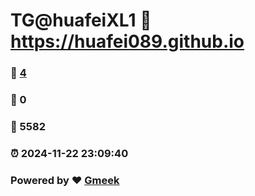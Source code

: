 # TG@huafeiXL1 :link: https://huafei089.github.io 
### :page_facing_up: [4](https://huafei089.github.io/tag.html) 
### :speech_balloon: 0 
### :hibiscus: 5582 
### :alarm_clock: 2024-11-22 23:09:40 
### Powered by :heart: [Gmeek](https://github.com/Meekdai/Gmeek)
